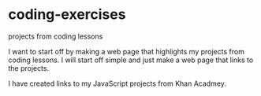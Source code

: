 # coding-exercises
projects from coding lessons

I want to start off by making a web page that highlights my projects from coding lessons. I will start off simple and just make a web page that links to the projects. 

I have created links to my JavaScript projects from Khan Acadmey.
